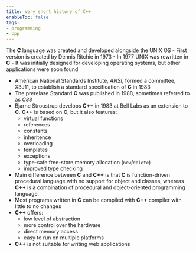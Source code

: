 ```yaml
---
title: Very short history of C++
enableToc: false
tags: 
- programming
- cpp
---
```


The **C** language was created and developed alongside the UNIX OS
	- First version is created by Dennis Ritchie in 1973
	- In 1977 UNIX was rewritten in **C**
	- It was initially designed for developing operating systems, but other applications were soon found
- American National Standards Institute, *ANSI*,  formed a committee, X3J11, to establish a standard specification of **C** in 1983
- The prerelase Standard **C** was published in 1988, sometimes referred to as *C88*
- Bjarne Stroustrup develops **C++** in 1983 at Bell Labs as an extension to **C**. **C++** is based on **C**, but it also features:
	- virtual functions
	- references
	- constants
	- inheritence
	- overloading
	- templates
	- exceptions
	- type-safe free-store memory allocation (`new`/`delete`)
	- improved type checking
- Main difference between **C** and **C++** is that **C** is function-driven procedural language with no support for object and classes, whereas **C++** is a combination of procedural and object-oriented programming language.
- Most programs written in **C** can be compiled with **C++** compiler with little to no changes
- **C++** offers:
	- low level of abstraction 
	- more control over the hardware
	- direct memory access
	- easy to run on multiple platforms
- **C++** is not suitable for writing web applications